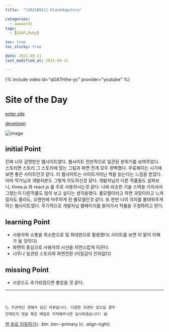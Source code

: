 ```yaml
---
title:  "[20210911] blackdogstory"

categories:
  - awwwards
tags:
  - [GSAP,Ruby]

toc: true
toc_sticky: true

date: 2021-09-11
last_modified_at: 2021-09-11

---
```

{% include video id="qG87Hihe-yc" provider="youtube" %}

# Site of the Day
[enter site](https://blackdogstory.com/)
<br>

[developer](http://302chanwoo.com/)
<br>

![image](https://user-images.githubusercontent.com/69495129/133296519-ccc56be7-0d94-4fb7-8b8a-82293208ba9b.png)
## initial Point

진짜 너무 감명받은 웹사이트였다. 웹사이트 전반적으로 일관된 분위기를 보여주었다. 스토리면 스토리 그 스토리에 맞는 그림과 화면 전개 모두 완벽했다.
무료해지는 시기에 보면 좋은 사이트인것 같다. 이 웹사이트는 사이트가아닌 책을 읽는다는 느낌을 받았다. 아마 작가님과 개발자분도 그렇게 의도하신것 같다.
개발자님의 다른 작품들도 살펴보니, three.js 와 react.js 를 주로 사용하시는것 같다. 나와 비슷한 기술 스택을 가지셔서 그랬는지 다른작품도 많이 보고 싶다는 생각을했다.
롤모델이라고 하면 과장이라고 느껴질지도 몰라도, 오랜만에 마주하게 된 롤모델인것 같다. 또 한번 나의 의지를 불태워주게 하는 웹사이트였다.
주기적으로 개발자님 웹페이지를 들어가서 작품을 구경하려고 한다.


## learning Point

- 사용자와 소통을 최소한으로 및 최대한으로 활용했다( 사이트를 보면 이 말이 이해가 될 것이다)
- 화면의 중심으로 사용자의 시선을 자연스럽게 이끈다.
- 너무나 일관된 스토리와 화면전환 (이질감이 전혀없다)

## missing Point
- 사운드도 추가되었으면 좋았을 것 같다.


***
<br>

    🌜 주관적인 견해가 담긴 리뷰입니다. 다양한 의견이 있으실 경우
    언제든지 댓글 혹은 메일로 지적해주시면 감사하겠습니다! 😄

[맨 위로 이동하기](#){: .btn .btn--primary }{: .align-right}
